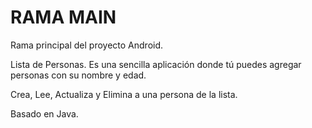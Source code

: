 # RAMA MAIN
Rama principal del proyecto Android.

Lista de Personas.
Es una sencilla aplicación donde tú puedes agregar personas con su nombre y edad.

Crea, Lee, Actualiza y Elimina a una persona de la lista.

Basado en Java.
